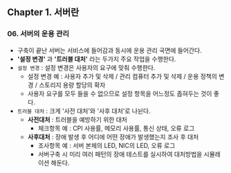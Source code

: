 ## Chapter 1. 서버란
### 06. 서버의 운용 관리
* 구축이 끝난 서버는 서비스에 들어감과 동시에 운용 관리 국면에 들어간다.
* **'설정 변경'** 과 **'트러블 대처'** 라는 두가지 주요 작업을 수행한다.
* `설정 변경` : 설정 변경은 사용자의 요구에 맞춰 수행한다.
	* 설정 변경 예 : 사용자 추가 및 삭제 / 관리 컴퓨터 추가 및 삭제 / 운용 정책의 변경 / 스토리지 용량 할당의 확자
	* 사용자 요구를 모두 들을 수 없으므로 설정 항목을 어느정도 좁혀두는 것이 좋다.
* `트러블 대처` : 크게 '사전 대처'와 '사후 대처'로 나뉜다.
	* **사전대처** : 트러블을 예방하기 위한 대처
		* 체크항목 예 : CPI 사용률, 메모리 사용률, 통신 상태, 오류 로그
	* **사후대처** : 장애 발생 후 어디에 어떤 장애가 발생했는지 조사 후 대처
		* 조사항목 예 : 서버 본체의 LED, NIC의 LED, 오류 로그
		* 서버구축 시 미리 여러 패턴의 장애 테스트를 실시하여 대처방법을 시뮬레이션 해둔다.
